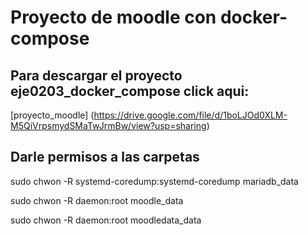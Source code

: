 # Proyecto de moodle con docker-compose

## Para descargar el proyecto eje0203_docker_compose click aqui:

[proyecto_moodle] (https://drive.google.com/file/d/1boLJOd0XLM-M5QiVrpsmydSMaTwJrmBw/view?usp=sharing)

## Darle permisos a las carpetas

sudo chwon -R systemd-coredump:systemd-coredump mariadb_data

sudo chwon -R daemon:root moodle_data

sudo chwon -R daemon:root moodledata_data
